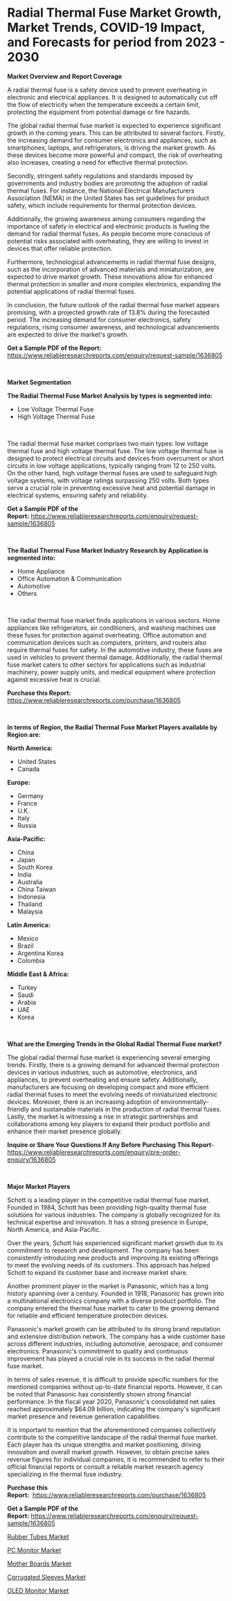 <p><h1>Radial Thermal Fuse Market Growth, Market Trends, COVID-19 Impact, and Forecasts for period from 2023 - 2030</h1></p><p><strong>Market Overview and Report Coverage</strong></p>
<p><p>A radial thermal fuse is a safety device used to prevent overheating in electronic and electrical appliances. It is designed to automatically cut off the flow of electricity when the temperature exceeds a certain limit, protecting the equipment from potential damage or fire hazards.</p><p>The global radial thermal fuse market is expected to experience significant growth in the coming years. This can be attributed to several factors. Firstly, the increasing demand for consumer electronics and appliances, such as smartphones, laptops, and refrigerators, is driving the market growth. As these devices become more powerful and compact, the risk of overheating also increases, creating a need for effective thermal protection.</p><p>Secondly, stringent safety regulations and standards imposed by governments and industry bodies are promoting the adoption of radial thermal fuses. For instance, the National Electrical Manufacturers Association (NEMA) in the United States has set guidelines for product safety, which include requirements for thermal protection devices.</p><p>Additionally, the growing awareness among consumers regarding the importance of safety in electrical and electronic products is fueling the demand for radial thermal fuses. As people become more conscious of potential risks associated with overheating, they are willing to invest in devices that offer reliable protection.</p><p>Furthermore, technological advancements in radial thermal fuse designs, such as the incorporation of advanced materials and miniaturization, are expected to drive market growth. These innovations allow for enhanced thermal protection in smaller and more complex electronics, expanding the potential applications of radial thermal fuses.</p><p>In conclusion, the future outlook of the radial thermal fuse market appears promising, with a projected growth rate of 13.8% during the forecasted period. The increasing demand for consumer electronics, safety regulations, rising consumer awareness, and technological advancements are expected to drive the market's growth.</p></p>
<p><strong>Get a Sample PDF of the Report:</strong> <a href="https://www.reliableresearchreports.com/enquiry/request-sample/1636805">https://www.reliableresearchreports.com/enquiry/request-sample/1636805</a></p>
<p>&nbsp;</p>
<p><strong>Market Segmentation</strong></p>
<p><strong>The Radial Thermal Fuse Market Analysis by types is segmented into:</strong></p>
<p><ul><li>Low Voltage Thermal Fuse</li><li>High Voltage Thermal Fuse</li></ul></p>
<p>&nbsp;</p>
<p><p>The radial thermal fuse market comprises two main types: low voltage thermal fuse and high voltage thermal fuse. The low voltage thermal fuse is designed to protect electrical circuits and devices from overcurrent or short circuits in low voltage applications, typically ranging from 12 to 250 volts. On the other hand, high voltage thermal fuses are used to safeguard high voltage systems, with voltage ratings surpassing 250 volts. Both types serve a crucial role in preventing excessive heat and potential damage in electrical systems, ensuring safety and reliability.</p></p>
<p><strong>Get a Sample PDF of the Report:</strong>&nbsp;<a href="https://www.reliableresearchreports.com/enquiry/request-sample/1636805">https://www.reliableresearchreports.com/enquiry/request-sample/1636805</a></p>
<p>&nbsp;</p>
<p><strong>The Radial Thermal Fuse Market Industry Research by Application is segmented into:</strong></p>
<p><ul><li>Home Appliance</li><li>Office Automation & Communication</li><li>Automotive</li><li>Others</li></ul></p>
<p>&nbsp;</p>
<p><p>The radial thermal fuse market finds applications in various sectors. Home appliances like refrigerators, air conditioners, and washing machines use these fuses for protection against overheating. Office automation and communication devices such as computers, printers, and routers also require thermal fuses for safety. In the automotive industry, these fuses are used in vehicles to prevent thermal damage. Additionally, the radial thermal fuse market caters to other sectors for applications such as industrial machinery, power supply units, and medical equipment where protection against excessive heat is crucial.</p></p>
<p><strong>Purchase this Report:</strong>&nbsp; <a href="https://www.reliableresearchreports.com/purchase/1636805">https://www.reliableresearchreports.com/purchase/1636805</a></p>
<p>&nbsp;</p>
<p><strong>In terms of Region, the Radial Thermal Fuse Market Players available by Region are:</strong></p>
<p>
    <p> <strong> North America: </strong>
        <ul>
            <li>United States</li>
            <li>Canada</li>
        </ul>
        </p> 
    <p> <strong> Europe: </strong>
        <ul>
            <li>Germany</li>
            <li>France</li>
            <li>U.K.</li>
            <li>Italy</li>
            <li>Russia</li>
        </ul>
        </p> 
    <p> <strong> Asia-Pacific: </strong>
        <ul>
            <li>China</li>
            <li>Japan</li>
            <li>South Korea</li>
            <li>India</li>
            <li>Australia</li>
            <li>China Taiwan</li>
            <li>Indonesia</li>
            <li>Thailand</li>
            <li>Malaysia</li>
        </ul>
        </p> 
    <p> <strong> Latin America: </strong>
        <ul>
            <li>Mexico</li>
            <li>Brazil</li>
            <li>Argentina Korea</li>
            <li>Colombia</li>
        </ul>
        </p> 
    <p> <strong> Middle East & Africa: </strong>
        <ul>
            <li>Turkey</li>
            <li>Saudi</li>
            <li>Arabia</li>
            <li>UAE</li>
            <li>Korea</li>
        </ul>
    </p>
    </p>
<p>&nbsp;</p>
<p><strong>What are the Emerging Trends in the Global Radial Thermal Fuse market?</strong></p>
<p><p>The global radial thermal fuse market is experiencing several emerging trends. Firstly, there is a growing demand for advanced thermal protection devices in various industries, such as automotive, electronics, and appliances, to prevent overheating and ensure safety. Additionally, manufacturers are focusing on developing compact and more efficient radial thermal fuses to meet the evolving needs of miniaturized electronic devices. Moreover, there is an increasing adoption of environmentally-friendly and sustainable materials in the production of radial thermal fuses. Lastly, the market is witnessing a rise in strategic partnerships and collaborations among key players to expand their product portfolio and enhance their market presence globally.</p></p>
<p><strong>Inquire or Share Your Questions If Any Before Purchasing This Report</strong>- <a href="https://www.reliableresearchreports.com/enquiry/pre-order-enquiry/1636805">https://www.reliableresearchreports.com/enquiry/pre-order-enquiry/1636805</a></p>
<p>&nbsp;</p>
<p><strong>Major Market Players</strong></p>
<p><p>Schott is a leading player in the competitive radial thermal fuse market. Founded in 1984, Schott has been providing high-quality thermal fuse solutions for various industries. The company is globally recognized for its technical expertise and innovation. It has a strong presence in Europe, North America, and Asia-Pacific.</p><p>Over the years, Schott has experienced significant market growth due to its commitment to research and development. The company has been consistently introducing new products and improving its existing offerings to meet the evolving needs of its customers. This approach has helped Schott to expand its customer base and increase market share.</p><p>Another prominent player in the market is Panasonic, which has a long history spanning over a century. Founded in 1918, Panasonic has grown into a multinational electronics company with a diverse product portfolio. The company entered the thermal fuse market to cater to the growing demand for reliable and efficient temperature protection devices.</p><p>Panasonic's market growth can be attributed to its strong brand reputation and extensive distribution network. The company has a wide customer base across different industries, including automotive, aerospace, and consumer electronics. Panasonic's commitment to quality and continuous improvement has played a crucial role in its success in the radial thermal fuse market.</p><p>In terms of sales revenue, it is difficult to provide specific numbers for the mentioned companies without up-to-date financial reports. However, it can be noted that Panasonic has consistently shown strong financial performance. In the fiscal year 2020, Panasonic's consolidated net sales reached approximately $64.09 billion, indicating the company's significant market presence and revenue generation capabilities.</p><p>It is important to mention that the aforementioned companies collectively contribute to the competitive landscape of the radial thermal fuse market. Each player has its unique strengths and market positioning, driving innovation and overall market growth. However, to obtain precise sales revenue figures for individual companies, it is recommended to refer to their official financial reports or consult a reliable market research agency specializing in the thermal fuse industry.</p></p>
<p><strong>Purchase this Report:</strong>&nbsp;&nbsp;<a href="https://www.reliableresearchreports.com/purchase/1636805">https://www.reliableresearchreports.com/purchase/1636805</a></p>
<p></p>
<p><strong>Get a Sample PDF of the Report:</strong>&nbsp;<a href="https://www.reliableresearchreports.com/enquiry/request-sample/1636805">https://www.reliableresearchreports.com/enquiry/request-sample/1636805</a></p>
<p><p><a href="https://github.com/amae102299/Market-Research-Report-List-1/blob/main/rubber-tubes-market.md">Rubber Tubes Market</a></p><p><a href="https://medium.com/@jqgvpygpb56374/pc-monitor-market-analysis-and-sze-forecasted-for-period-from-2023-to-2030-121d96ba8775">PC Monitor Market</a></p><p><a href="https://medium.com/@nicholasstewart02/mother-boards-market-size-market-outlook-and-market-forecast-2023-to-2030-c6d795c832ed">Mother Boards Market</a></p><p><a href="https://github.com/sndrkn/Market-Research-Report-List-1/blob/main/corrugated-sleeves-market.md">Corrugated Sleeves Market</a></p><p><a href="https://medium.com/@jeremybates83/oled-monitor-market-trends-and-market-analysis-forecasted-for-period-2023-2030-63b8b2222267">OLED Monitor Market</a></p></p>